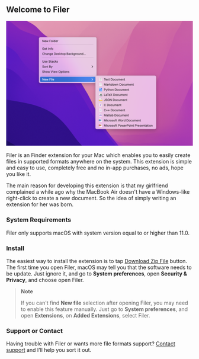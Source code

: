 ## Welcome to Filer
![](https://github.com/HuangRunHua/FilerApp/blob/main/intro.png)

Filer is an Finder extension for your Mac which enables you to easily create files in supported formats anywhere on the system. This extension is simple and easy to use, completely free and no in-app purchases, no ads, hope you like it.

The main reason for developing this extension is that my girlfriend complained a while ago why the MacBook Air doesn't have a Windows-like right-click to create a new document. So the idea of simply writing an extension for her was born.

### System Requirements
Filer only supports macOS with system version equal to or higher than 11.0.

### Install
The easiest way to install the extension is to tap [Download Zip File](https://github.com/HuangRunHua/FilerApp/releases/download/v1.0/Filer.app.zip) button. The first time you open Filer, macOS may tell you that the software needs to be update. Just ignore it, and go to **System preferences**, open **Security & Privacy**, and choose open Filer.

> **Note**
> 
> If you can't find **New file** selection after opening Filer, you may need to enable this feature manually. Just go to **System preferences**, and open **Extensions**, on **Added Extensions**, select Filer.

### Support or Contact
Having trouble with Filer or wants more file formats support? [Contact support](https://twitter.com/joker_hook) and I’ll help you sort it out.
